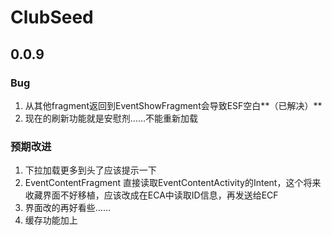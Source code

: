 # ClubSeed

## 0.0.9 ##

### Bug ###
1. 从其他fragment返回到EventShowFragment会导致ESF空白**（已解决）**
2. 现在的刷新功能就是安慰剂……不能重新加载

### 预期改进 ###
1. 下拉加载更多到头了应该提示一下
2. EventContentFragment 直接读取EventContentActivity的Intent，这个将来收藏界面不好移植，应该改成在ECA中读取ID信息，再发送给ECF
3. 界面改的再好看些……
4. 缓存功能加上
